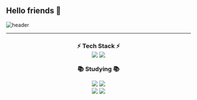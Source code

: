 ## Hello friends 👋

![header](https://capsule-render.vercel.app/api?type=waving&color=auto&height=300&section=header&text=Welcome%20to%20-nl-Gooner's%20Workplace&fontSize=45)


---
<h3 align="center">⚡ Tech Stack  ⚡
<br>
<img src="https://img.shields.io/badge/PYTHON-20232a.svg?style=for-the-badge&logo=react&logoColor=61DAFB" />
<img src="https://img.shields.io/badge/Database-20232a.svg?style=for-the-badge&logo=react&logoColor=61DAFB" />


📚 Studying 📚

<img src="https://img.shields.io/badge/SS-20232a.svg?style=for-the-badge&logo=react&logoColor=61DAFB" />
<img src="https://img.shields.io/badge/TIL-20232a.svg?style=for-the-badge&logo=react&logoColor=61DAFB" />
<br>
<img src="https://img.shields.io/badge/정처기-20232a.svg?style=for-the-badge&logo=react&logoColor=61DAFB" />
<img src="https://img.shields.io/badge/취준-20232a.svg?style=for-the-badge&logo=react&logoColor=61DAFB" />




<!--
**palstn97/palstn97** is a ✨ _special_ ✨ repository because its `README.md` (this file) appears on your GitHub profile.

Here are some ideas to get you started:

- 🔭 I’m currently working on ...
- 🌱 I’m currently learning ...
- 👯 I’m looking to collaborate on ...
- 🤔 I’m looking for help with ...
- 💬 Ask me about ...
- 📫 How to reach me: ...
- 😄 Pronouns: ...
- ⚡ Fun fact: ...
-->
